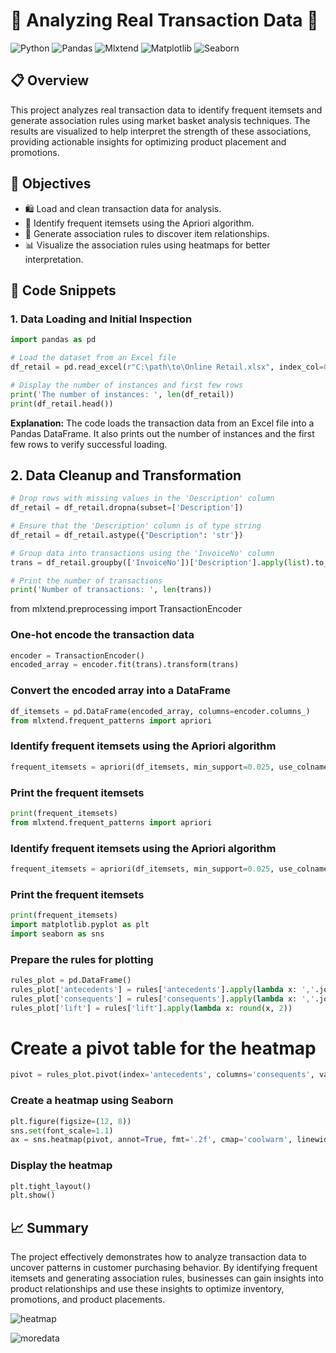 # 🛒 Analyzing Real Transaction Data 🛒

![Python](https://img.shields.io/badge/Python-3.8+-blue.svg)
![Pandas](https://img.shields.io/badge/Pandas-1.2.4+-red.svg)
![Mlxtend](https://img.shields.io/badge/Mlxtend-0.19.0+-green.svg)
![Matplotlib](https://img.shields.io/badge/Matplotlib-3.4.2+-orange.svg)
![Seaborn](https://img.shields.io/badge/Seaborn-0.11.1+-purple.svg)

## 📋 Overview

This project analyzes real transaction data to identify frequent itemsets and generate association rules using market basket analysis techniques. The results are visualized to help interpret the strength of these associations, providing actionable insights for optimizing product placement and promotions.

## 🎯 Objectives

- 🛍️ Load and clean transaction data for analysis.
- 🧩 Identify frequent itemsets using the Apriori algorithm.
- 🔗 Generate association rules to discover item relationships.
- 📊 Visualize the association rules using heatmaps for better interpretation.

## 🧩 Code Snippets

### 1. Data Loading and Initial Inspection

```python
import pandas as pd

# Load the dataset from an Excel file
df_retail = pd.read_excel(r"C:\path\to\Online Retail.xlsx", index_col=0, engine='openpyxl')

# Display the number of instances and first few rows
print('The number of instances: ', len(df_retail))
print(df_retail.head())
```
**Explanation:** The code loads the transaction data from an Excel file into a Pandas DataFrame. It also prints out the number of instances and the first few rows to verify successful loading.

## 2. Data Cleanup and Transformation

```python
# Drop rows with missing values in the 'Description' column
df_retail = df_retail.dropna(subset=['Description'])

# Ensure that the 'Description' column is of type string
df_retail = df_retail.astype({"Description": 'str'})

# Group data into transactions using the 'InvoiceNo' column
trans = df_retail.groupby(['InvoiceNo'])['Description'].apply(list).to_list()

# Print the number of transactions
print('Number of transactions: ', len(trans))
```
from mlxtend.preprocessing import TransactionEncoder

### One-hot encode the transaction data
```python
encoder = TransactionEncoder()
encoded_array = encoder.fit(trans).transform(trans)
```
### Convert the encoded array into a DataFrame
```python
df_itemsets = pd.DataFrame(encoded_array, columns=encoder.columns_)
from mlxtend.frequent_patterns import apriori
```
### Identify frequent itemsets using the Apriori algorithm
```python
frequent_itemsets = apriori(df_itemsets, min_support=0.025, use_colnames=True)
```
### Print the frequent itemsets
```python
print(frequent_itemsets)
from mlxtend.frequent_patterns import apriori
```
### Identify frequent itemsets using the Apriori algorithm
```python
frequent_itemsets = apriori(df_itemsets, min_support=0.025, use_colnames=True)
```
### Print the frequent itemsets
```python
print(frequent_itemsets)
import matplotlib.pyplot as plt
import seaborn as sns
```
### Prepare the rules for plotting
```python
rules_plot = pd.DataFrame()
rules_plot['antecedents'] = rules['antecedents'].apply(lambda x: ','.join(list(x)))
rules_plot['consequents'] = rules['consequents'].apply(lambda x: ','.join(list(x)))
rules_plot['lift'] = rules['lift'].apply(lambda x: round(x, 2))
```
# Create a pivot table for the heatmap
```python
pivot = rules_plot.pivot(index='antecedents', columns='consequents', values='lift')
```
### Create a heatmap using Seaborn
```python
plt.figure(figsize=(12, 8))
sns.set(font_scale=1.1)
ax = sns.heatmap(pivot, annot=True, fmt='.2f', cmap='coolwarm', linewidths=.5, linecolor='black')
```
### Display the heatmap
```python
plt.tight_layout()
plt.show()
```
## 📈 Summary
The project effectively demonstrates how to analyze transaction data to uncover patterns in customer purchasing behavior. By identifying frequent itemsets and generating association rules, businesses can gain insights into product relationships and use these insights to optimize inventory, promotions, and product placements.



![heatmap](https://github.com/user-attachments/assets/415233d2-f4ac-4613-b2ad-b0fcad4b5ff5)

![moredata](https://github.com/user-attachments/assets/d5126c3e-f0d5-41a2-a2d0-b85513b5e1bb)

